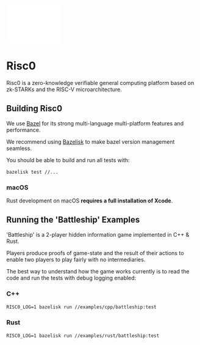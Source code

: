 <img src="docs/assets/images/Risc0-Logo_Horizontal.svg" height="100">

# Risc0

Risc0 is a zero-knowledge verifiable general computing platform based on
zk-STARKs and the RISC-V microarchitecture.

## Building Risc0

We use [Bazel](https://bazel.build) for its strong multi-language multi-platform
features and performance.

We recommend using [Bazelisk](https://github.com/bazelbuild/bazelisk) to make
bazel version management seamless.

You should be able to build and run all tests with:

```
bazelisk test //...
```

### macOS

Rust development on macOS **requires a full installation of Xcode**.

## Running the 'Battleship' Examples

'Battleship' is a 2-player hidden information game implemented in C++ & Rust.

Players produce proofs of game-state and the result of their actions to enable
two players to play fairly with no intermediaries.

The best way to understand how the game works currently is to read the code
and run the tests with debug logging enabled:

### C++

```
RISC0_LOG=1 bazelisk run //examples/cpp/battleship:test
```

### Rust

```
RISC0_LOG=1 bazelisk run //examples/rust/battleship:test
```
